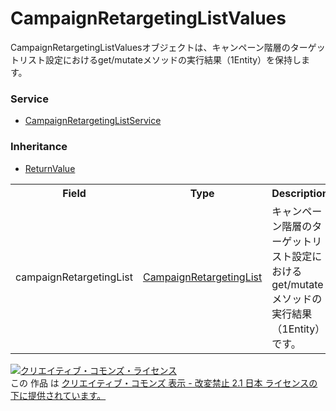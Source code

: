# CampaignRetargetingListValues
CampaignRetargetingListValuesオブジェクトは、キャンペーン階層のターゲットリスト設定におけるget/mutateメソッドの実行結果（1Entity）を保持します。

### Service
+ [CampaignRetargetingListService](../services/CampaignRetargetingListService.md)

### Inheritance
+ [ReturnValue](./ReturnValue.md)

<table>
 <tr>
  <th>Field</th>
  <th>Type</th>
  <th>Description</th>
  <th>response</th>
  <th>add</th>
  <th>set</th>
  <th>remove</th>
 </tr>
 <tr>
  <td>campaignRetargetingList</td>
  <td><a href="./CampaignRetargetingList.md">CampaignRetargetingList</a></td>
  <td>キャンペーン階層のターゲットリスト設定におけるget/mutateメソッドの実行結果（1Entity）です。</td>
  <td>yes</td>
  <td>-</td>
  <td>-</td>
  <td>-</td>
 </tr>
</table> 
 
<a rel="license" href="http://creativecommons.org/licenses/by-nd/2.1/jp/"><img alt="クリエイティブ・コモンズ・ライセンス" style="border-width:0" src="https://i.creativecommons.org/l/by-nd/2.1/jp/88x31.png" /></a><br />この 作品 は <a rel="license" href="http://creativecommons.org/licenses/by-nd/2.1/jp/">クリエイティブ・コモンズ 表示 - 改変禁止 2.1 日本 ライセンスの下に提供されています。</a>
